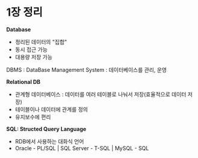 # 1장 정리

**Database**  
- 정리된 데이터의 "집합"  
- 동시 접근 가능  
- 대용량 저장 가능  

DBMS : DataBase Management System : 데이터베이스를 관리, 운영  

**Relational DB**  
- 관계형 데이터베이스 : 데이터를 여러 테이블로 나눠서 저장(효율적으로 데이터 저장)  
- 테이블이나 데이터에 관계를 정의
- 유지보수에 편리

**SQL: Structed Query Language**  
- RDB에서 사용하는 대화식 언어
- Oracle - PL/SQL | SQL Server - T-SQL | MySQL - SQL
